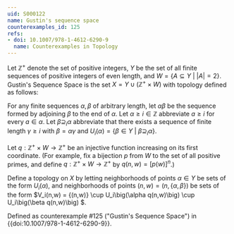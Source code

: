 ```yaml
---
uid: S000122
name: Gustin's sequence space
counterexamples_id: 125
refs:
- doi: 10.1007/978-1-4612-6290-9
  name: Counterexamples in Topology
---
```

Let $\mathbb{Z}^+$ denote the set of positive integers, $Y$ be the set of all finite sequences of positive integers of even length, and $W = \{A \subseteq Y\ |\ |A| = 2\}$. Gustin's Sequence Space is the set $X = Y \cup (\mathbb{Z}^+ \times W)$ with topology defined as follows:

For any finite sequences $\alpha, \beta$ of arbitrary length, let $\alpha\beta$ be the sequence formed by adjoining $\beta$ to the end of $\alpha$. Let $\alpha \geq i \in \mathbb{Z}$ abbreviate $a \geq i$ for every $a \in \alpha$. Let $\beta \supseteq_i \alpha$ abbreviate that there exists a sequence of finite length $\gamma\geq i$ with $\beta = \alpha\gamma$ and $U_i(\alpha) = \{\beta \in Y\ |\ \beta \supseteq_i \alpha\}$.

Let $q: \mathbb{Z}^+ \times W\rightarrow \mathbb{Z}^+$ be an injective function increasing on its first coordinate. (For example, fix a bijection $p$ from $W$ to the set of all positive primes, and define $q: \mathbb{Z}^+ \times W \rightarrow \mathbb{Z}^+$ by $q(n,w) = [p(w)]^n$.)

Define a topology on $X$ by letting neighborhoods of points $\alpha \in Y$ be sets of the form $U_i(\alpha)$, and neighborhoods of points $(n,w) = (n, \{\alpha, \beta\})$ be sets of the form $V_i(n,w) = \{(n,w)\} \cup U_i\big(\alpha q(n,w)\big) \cup U_i\big(\beta q(n,w)\big) $.

Defined as counterexample #125 ("Gustin's Sequence Space")
in {{doi:10.1007/978-1-4612-6290-9}}.
